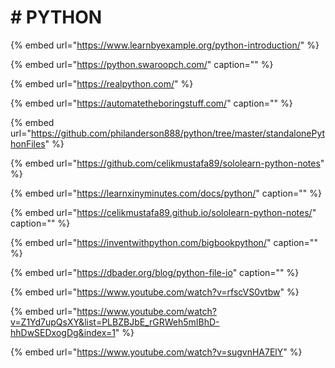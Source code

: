 # \# PYTHON

{% embed url="https://www.learnbyexample.org/python-introduction/" %}

{% embed url="https://python.swaroopch.com/" caption="" %}

{% embed url="https://realpython.com/" %}

{% embed url="https://automatetheboringstuff.com/" caption="" %}

{% embed url="https://github.com/philanderson888/python/tree/master/standalonePythonFiles" %}

{% embed url="https://github.com/celikmustafa89/sololearn-python-notes" %}

{% embed url="https://learnxinyminutes.com/docs/python/" caption="" %}

{% embed url="https://celikmustafa89.github.io/sololearn-python-notes/" caption="" %}

{% embed url="https://inventwithpython.com/bigbookpython/" caption="" %}

{% embed url="https://dbader.org/blog/python-file-io" caption="" %}

{% embed url="https://www.youtube.com/watch?v=rfscVS0vtbw" %}

{% embed url="https://www.youtube.com/watch?v=Z1Yd7upQsXY&list=PLBZBJbE_rGRWeh5mIBhD-hhDwSEDxogDg&index=1" %}

{% embed url="https://www.youtube.com/watch?v=sugvnHA7ElY" %}
